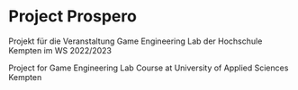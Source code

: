# Project Prospero
Projekt für die Veranstaltung Game Engineering Lab der Hochschule Kempten im WS 2022/2023

Project for Game Engineering Lab Course at University of Applied Sciences Kempten
